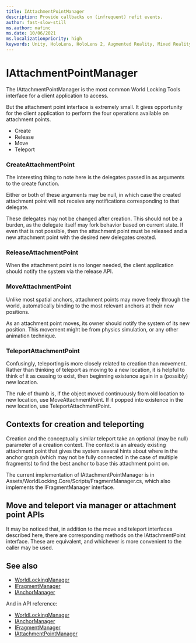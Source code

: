 ```yaml
---
title: IAttachmentPointManager
description: Provide callbacks on (infrequent) refit events.
author: fast-slow-still
ms.author: mafinc
ms.date: 10/06/2021
ms.localizationpriority: high
keywords: Unity, HoloLens, HoloLens 2, Augmented Reality, Mixed Reality, ARCore, ARKit, development, MRTK
---
```


# IAttachmentPointManager

The IAttachmentPointManager is the most common World Locking Tools interface for a client application to access.

But the attachment point interface is extremely small. It gives opportunity for the client application to perform the four operations available on attachment points.

* Create
* Release
* Move 
* Teleport

### CreateAttachmentPoint

The interesting thing to note here is the delegates passed in as arguments to the create function.

Either or both of these arguments may be null, in which case the created attachment point will not receive any notifications corresponding to that delegate.

These delegates may not be changed after creation. This should not be a burden, as the delegate itself may fork behavior based on current state. If even that is not possible, then the attachment point must be released and a new attachment point with the desired new delegates created.

### ReleaseAttachmentPoint

When the attachment point is no longer needed, the client application should notify the system via the release API.

### MoveAttachmentPoint

Unlike most spatial anchors, attachment points may move freely through the world, automatically binding to the most relevant anchors at their new positions.

As an attachment point moves, its owner should notify the system of its new position. This movement might be from physics simulation, or any other animation technique.

### TeleportAttachmentPoint

Confusingly, teleporting is more closely related to creation than movement. Rather than thinking of teleport as moving to a new location, it is helpful to think of it as ceasing to exist, then beginning existence again in a (possibly) new location.

The rule of thumb is, if the object moved continuously from old location to new location, use MoveAttachmentPoint. If it popped into existence in the new location, use TeleportAttachmentPoint.

## Contexts for creation and teleporting

Creation and the conceptually similar teleport take an optional (may be null) parameter of a creation context. The context is an already existing attachment point that gives the system several hints about where in the anchor graph (which may not be fully connected in the case of multiple fragments) to find the best anchor to base this attachment point on.

The current implementation of IAttachmentPointManager is in Assets/WorldLocking.Core/Scripts/FragmentManager.cs, which also implements the IFragmentManager interface.

## Move and teleport via manager or attachment point APIs

It may be noticed that, in addition to the move and teleport interfaces described here, there are corresponding methods on the IAttachmentPoint interface. These are equivalent, and whichever is more convenient to the caller may be used.

## See also

* [WorldLockingManager](WorldLockingManager.md)
* [IFragmentManager](IFragmentManager.md)
* [IAnchorManager](IAnchorManager.md)

And in API reference:

* [WorldLockingManager](xref:Microsoft.MixedReality.WorldLocking.Core.WorldLockingManager)
* [IAnchorManager](xref:Microsoft.MixedReality.WorldLocking.Core.IAnchorManager)
* [IFragmentManager](xref:Microsoft.MixedReality.WorldLocking.Core.IFragmentManager)
* [IAttachmentPointManager](xref:Microsoft.MixedReality.WorldLocking.Core.IAttachmentPointManager)

